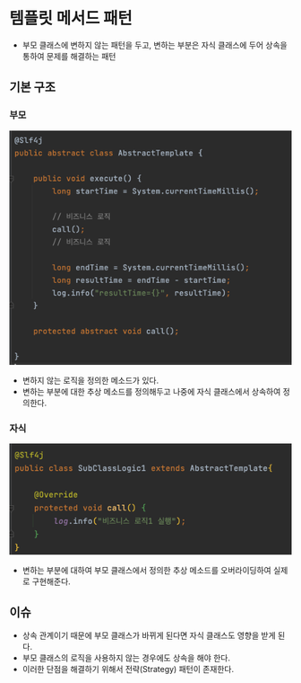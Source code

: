 # 템플릿 메서드 패턴
* 부모 클래스에 변하지 않는 패턴을 두고, 변하는 부분은 자식 클래스에 두어 상속을 통하여 문제를 해결하는 패턴

## 기본 구조
### 부모

![img_5.png](img_5.png)

* 변하지 않는 로직을 정의한 메소드가 있다.
* 변하는 부분에 대한 추상 메소드를 정의해두고 나중에 자식 클래스에서 상속하여 정의한다.

### 자식

![img_6.png](img_6.png)

* 변하는 부분에 대하여 부모 클래스에서 정의한 추상 메소드를 오버라이딩하여 실제로 구현해준다.

## 이슈
* 상속 관계이기 때문에 부모 클래스가 바뀌게 된다면 자식 클래스도 영향을 받게 된다.
* 부모 클래스의 로직을 사용하지 않는 경우에도 상속을 해야 한다.
* 이러한 단점을 해결하기 위해서 전략(Strategy) 패턴이 존재한다.
